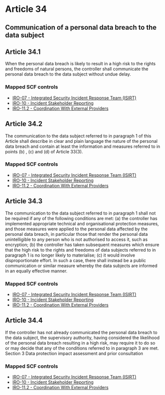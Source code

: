# Article 34
## Communication of a personal data breach to the data subject

## Article 34.1
 When the personal data breach is likely to result in a high risk to the rights and freedoms of natural persons, the controller shall communicate the personal data breach to the data subject without undue delay.
### Mapped SCF controls
- [IRO-07 - Integrated Security Incident Response Team (ISIRT)](../scf/iro-07-integratedsecurityincidentresponseteam(isirt).md)
- [IRO-10 - Incident Stakeholder Reporting](../scf/iro-10-incidentstakeholderreporting.md)
- [IRO-11.2 - Coordination With External Providers](../scf/iro-112-coordinationwithexternalproviders.md)
## Article 34.2
 The communication to the data subject referred to in paragraph 1 of this Article shall describe in clear and plain language the nature of the personal data breach and contain at least the information and measures referred to in points (b) , (c)  and (d)  of Article 33(3).
### Mapped SCF controls
- [IRO-07 - Integrated Security Incident Response Team (ISIRT)](../scf/iro-07-integratedsecurityincidentresponseteam(isirt).md)
- [IRO-10 - Incident Stakeholder Reporting](../scf/iro-10-incidentstakeholderreporting.md)
- [IRO-11.2 - Coordination With External Providers](../scf/iro-112-coordinationwithexternalproviders.md)
## Article 34.3
 The communication to the data subject referred to in paragraph 1 shall not be required if any of the following conditions are met:
(a) the controller has implemented appropriate technical and organisational protection measures, and those measures were applied to the personal data affected by the personal data breach, in particular those that render the personal data unintelligible to any person who is not authorised to access it, such as encryption;
(b) the controller has taken subsequent measures which ensure that the high risk to the rights and freedoms of data subjects referred to in paragraph 1 is no longer likely to materialise;
(c) it would involve disproportionate effort. In such a case, there shall instead be a public communication or similar measure whereby the data subjects are informed in an equally effective manner.
### Mapped SCF controls
- [IRO-07 - Integrated Security Incident Response Team (ISIRT)](../scf/iro-07-integratedsecurityincidentresponseteam(isirt).md)
- [IRO-10 - Incident Stakeholder Reporting](../scf/iro-10-incidentstakeholderreporting.md)
- [IRO-11.2 - Coordination With External Providers](../scf/iro-112-coordinationwithexternalproviders.md)
## Article 34.4
 If the controller has not already communicated the personal data breach to the data subject, the supervisory authority, having considered the likelihood of the personal data breach resulting in a high risk, may require it to do so or may decide that any of the conditions referred to in paragraph 3 are met.
<span class="expanded">Section 3
<span class="bold"><span class="expanded">Data protection impact assessment and prior consultation
### Mapped SCF controls
- [IRO-07 - Integrated Security Incident Response Team (ISIRT)](../scf/iro-07-integratedsecurityincidentresponseteam(isirt).md)
- [IRO-10 - Incident Stakeholder Reporting](../scf/iro-10-incidentstakeholderreporting.md)
- [IRO-11.2 - Coordination With External Providers](../scf/iro-112-coordinationwithexternalproviders.md)